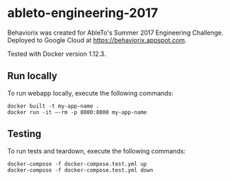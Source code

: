 # ableto-engineering-2017

Behaviorix was created for AbleTo's Summer 2017 Engineering Challenge. <br>
Deployed to Google Cloud at https://behaviorix.appspot.com.

Tested with Docker version 1.12.3. 
## Run locally

To run webapp locally, execute the following commands:

```
docker built -t my-app-name .
docker run -it —-rm -p 8000:8000 my-app-name
```

## Testing

To run tests and teardown, execute the following commands:

```
docker-compose -f docker-compose.test.yml up
docker-compose -f docker-compose.test.yml down
```
